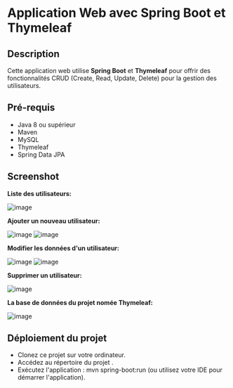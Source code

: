 # Application Web avec Spring Boot et Thymeleaf

## Description
Cette application web utilise **Spring Boot** et **Thymeleaf** pour offrir des fonctionnalités CRUD (Create, Read, Update, Delete) pour la gestion des utilisateurs.
## Pré-requis
- Java 8 ou supérieur
- Maven
- MySQL
- Thymeleaf
- Spring Data JPA
## Screenshot
**Liste des utilisateurs:**

![image](https://github.com/user-attachments/assets/ee160603-06b3-4f1e-9ef3-6c8e55feb752)

**Ajouter un nouveau utilisateur:**

![image](https://github.com/user-attachments/assets/a1059b76-4e1d-4475-9d01-017933706108)
![image](https://github.com/user-attachments/assets/499c0917-32ba-479a-b1e2-7e3fad388f0a)

**Modifier les données d'un utilisateur:**

![image](https://github.com/user-attachments/assets/8d17346a-b5b2-47aa-b4f0-b338af7efe9d)
![image](https://github.com/user-attachments/assets/93836847-7867-4cf0-929b-8b387b045a7f)

**Supprimer un utilisateur:**

![image](https://github.com/user-attachments/assets/cd928a86-bc4d-48b5-b5ec-5ce253dbeb4c)

**La base de données du projet nomée Thymeleaf:**

![image](https://github.com/user-attachments/assets/fe8afaf9-ebf5-4859-bf4d-e2afadcec046)

## Déploiement du projet
- Clonez ce projet sur votre ordinateur.
- Accédez au répertoire du projet .
- Exécutez l'application : mvn spring-boot:run (ou utilisez votre IDE pour démarrer l'application).
